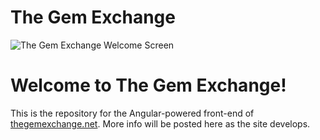 # The Gem Exchange
![The Gem Exchange Welcome Screen](https://raw.githubusercontent.com/the-gem-exchange/gemex-ui/master/src/assets/img/home/mobile-header.png)

# Welcome to The Gem Exchange!

This is the repository for the Angular-powered front-end of [thegemexchange.net](http://thegemexchange.net/). More info will be posted here as the site develops.
